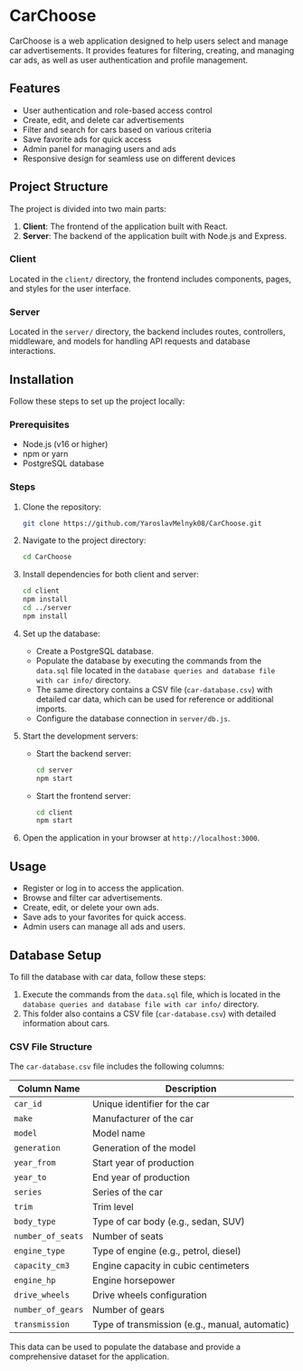 # CarChoose

CarChoose is a web application designed to help users select and manage car advertisements. It provides features for filtering, creating, and managing car ads, as well as user authentication and profile management.

## Features

- User authentication and role-based access control
- Create, edit, and delete car advertisements
- Filter and search for cars based on various criteria
- Save favorite ads for quick access
- Admin panel for managing users and ads
- Responsive design for seamless use on different devices

## Project Structure

The project is divided into two main parts:

1. **Client**: The frontend of the application built with React.
2. **Server**: The backend of the application built with Node.js and Express.

### Client

Located in the `client/` directory, the frontend includes components, pages, and styles for the user interface.

### Server

Located in the `server/` directory, the backend includes routes, controllers, middleware, and models for handling API requests and database interactions.

## Installation

Follow these steps to set up the project locally:

### Prerequisites

- Node.js (v16 or higher)
- npm or yarn
- PostgreSQL database

### Steps

1. Clone the repository:
   ```bash
   git clone https://github.com/YaroslavMelnyk08/CarChoose.git
   ```

2. Navigate to the project directory:
   ```bash
   cd CarChoose
   ```

3. Install dependencies for both client and server:
   ```bash
   cd client
   npm install
   cd ../server
   npm install
   ```

4. Set up the database:
   - Create a PostgreSQL database.
   - Populate the database by executing the commands from the `data.sql` file located in the `database queries and database file with car info/` directory.
   - The same directory contains a CSV file (`сar-database.csv`) with detailed car data, which can be used for reference or additional imports.
   - Configure the database connection in `server/db.js`.

5. Start the development servers:
   - Start the backend server:
     ```bash
     cd server
     npm start
     ```
   - Start the frontend server:
     ```bash
     cd client
     npm start
     ```

6. Open the application in your browser at `http://localhost:3000`.

## Usage

- Register or log in to access the application.
- Browse and filter car advertisements.
- Create, edit, or delete your own ads.
- Save ads to your favorites for quick access.
- Admin users can manage all ads and users.

## Database Setup

To fill the database with car data, follow these steps:

1. Execute the commands from the `data.sql` file, which is located in the `database queries and database file with car info/` directory.
2. This folder also contains a CSV file (`сar-database.csv`) with detailed information about cars.

### CSV File Structure

The `сar-database.csv` file includes the following columns:

| Column Name         | Description                          |
|---------------------|--------------------------------------|
| `car_id`           | Unique identifier for the car        |
| `make`             | Manufacturer of the car              |
| `model`            | Model name                           |
| `generation`       | Generation of the model              |
| `year_from`        | Start year of production             |
| `year_to`          | End year of production               |
| `series`           | Series of the car                    |
| `trim`             | Trim level                           |
| `body_type`        | Type of car body (e.g., sedan, SUV)  |
| `number_of_seats`  | Number of seats                      |
| `engine_type`      | Type of engine (e.g., petrol, diesel)|
| `capacity_cm3`     | Engine capacity in cubic centimeters |
| `engine_hp`        | Engine horsepower                    |
| `drive_wheels`     | Drive wheels configuration           |
| `number_of_gears`  | Number of gears                      |
| `transmission`     | Type of transmission (e.g., manual, automatic) |

This data can be used to populate the database and provide a comprehensive dataset for the application.